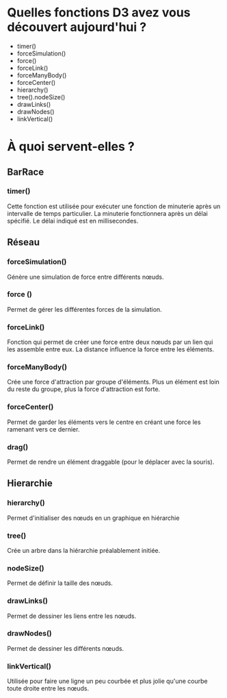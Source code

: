 # Quelles fonctions D3 avez vous découvert aujourd'hui ? 

- timer()
- forceSimulation()
- force()
- forceLink()
- forceManyBody()
- forceCenter()
- hierarchy()
- tree().nodeSize()
- drawLinks()
- drawNodes()
- linkVertical()

# À quoi servent-elles ?

## BarRace

### timer()

Cette fonction est utilisée pour exécuter une fonction de minuterie après un intervalle de temps particulier. La minuterie fonctionnera après un délai spécifié. Le délai indiqué est en millisecondes.

## Réseau

### forceSimulation()

Génère une simulation de force entre différents nœuds.

### force ()

Permet de gérer les différentes forces de la simulation.

### forceLink()

Fonction qui permet de créer une force entre deux nœuds par un lien qui les assemble entre eux. La distance influence la force entre les éléments.

### forceManyBody()

Crée une force d'attraction par groupe d'éléments. Plus un élément est loin du reste du groupe, plus la force d'attraction est forte.

### forceCenter()

Permet de garder les éléments vers le centre en créant une force les ramenant vers ce dernier.

### drag()

Permet de rendre un élément draggable (pour le déplacer avec la souris).

## Hierarchie

### hierarchy()

Permet d'initialiser des nœuds en un graphique en hiérarchie

### tree()

Crée un arbre dans la hiérarchie préalablement initiée.

### nodeSize()

Permet de définir la taille des nœuds.

### drawLinks()

Permet de dessiner les liens entre les nœuds.

### drawNodes()

Permet de dessiner les différents nœuds.

### linkVertical()

Utilisée pour faire une ligne un peu courbée et plus jolie qu'une courbe toute droite entre les nœuds.